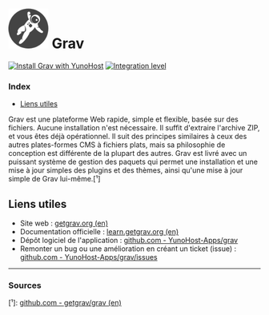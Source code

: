 # <img src="/images/grav_logo.png" width="80px" alt="logo de Grav"> Grav

[![Install Grav with YunoHost](https://install-app.yunohost.org/install-with-yunohost.png)](https://install-app.yunohost.org/?app=grav) [![Integration level](https://dash.yunohost.org/integration/grav.svg)](https://dash.yunohost.org/appci/app/grav)

### Index

- [Liens utiles](#liens-utiles)

Grav est une plateforme Web rapide, simple et flexible, basée sur des fichiers. Aucune installation n'est nécessaire. Il suffit d'extraire l'archive ZIP, et vous êtes déjà opérationnel. Il suit des principes similaires à ceux des autres plates-formes CMS à fichiers plats, mais sa philosophie de conception est différente de la plupart des autres. Grav est livré avec un puissant système de gestion des paquets qui permet une installation et une mise à jour simples des plugins et des thèmes, ainsi qu'une mise à jour simple de Grav lui-même.[¹]

## Liens utiles

 + Site web : [getgrav.org (en)](https://getgrav.org/)
 + Documentation officielle : [learn.getgrav.org (en)](https://learn.getgrav.org/16)
 + Dépôt logiciel de l'application : [github.com - YunoHost-Apps/grav](https://github.com/YunoHost-Apps/grav_ynh)
 + Remonter un bug ou une amélioration en créant un ticket (issue) : [github.com - YunoHost-Apps/grav/issues](https://github.com/YunoHost-Apps/grav_ynh/issues)

------

### Sources

[¹]: [github.com - getgrav/grav (en)](https://github.com/getgrav/grav)
